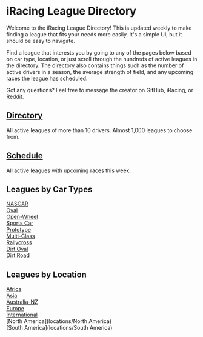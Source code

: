 # iRacing League Directory

Welcome to the iRacing League Directory! This is updated weekly to make finding a league that fits your needs more
easily. It's a simple UI, but it should be easy to navigate.

Find a league that interests you by going to any of the pages below based on car type, location, or just scroll through
the hundreds of active leagues in the directory. The directory also contains things such as the number of active drivers
in a season, the average strength of field, and any upcoming races the league has scheduled.

Got any questions? Feel free to message the creator on GitHub, iRacing, or Reddit.

## [Directory](directory)

All active leagues of more than 10 drivers. Almost 1,000 leagues to choose from.

## [Schedule](schedule)

All active leagues with upcoming races this week.

## Leagues by Car Types

[NASCAR](types/nascar)  
[Oval](types/oval)  
[Open-Wheel](types/openwheel)  
[Sports Car](types/sportscar)  
[Prototype](types/prototype)  
[Multi-Class](types/multiclass)  
[Rallycross](types/rallycross)  
[Dirt Oval](types/dirtoval)  
[Dirt Road](types/dirtroad)  

## Leagues by Location  

[Africa](locations/Africa)  
[Asia](locations/Asia)  
[Australia-NZ](locations/Australia-NZ)  
[Europe](locations/Europe)  
[International](locations/International)  
[North America](locations/North America)  
[South America](locations/South America)   


